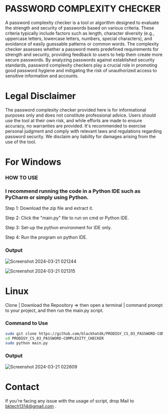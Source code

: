 # PASSWORD COMPLEXITY CHECKER

A password complexity checker is a tool or algorithm designed to evaluate the strength and security of passwords based on various criteria. These criteria typically include factors such as length, character diversity (e.g., uppercase letters, lowercase letters, numbers, special characters), and avoidance of easily guessable patterns or common words. The complexity checker assesses whether a password meets predefined requirements for strength and security, providing feedback to users to help them create more secure passwords. By analyzing passwords against established security standards, password complexity checkers play a crucial role in promoting good password hygiene and mitigating the risk of unauthorized access to sensitive information and accounts.

# Legal Disclaimer

The password complexity checker provided here is for informational purposes only and does not constitute professional advice. Users should use the tool at their own risk, and while efforts are made to ensure accuracy, no warranties are provided. It's recommended to exercise personal judgment and comply with relevant laws and regulations regarding password security. We disclaim any liability for damages arising from the use of the tool.

# For Windows

### HOW TO USE

### I recommend running the code in a Python IDE such as PyCharm or simply using Python.


Step 1: Download the zip file and extract it.

Step 2: Click the "main.py" file to run on cmd or Python IDE.

Step 3: Set-up the python environment for IDE only.

Step 4: Run the program on python IDE.

### Output 

![Screenshot 2024-03-21 021244](https://github.com/blackhatdk/PRODIGY_CS_02_PIXEL-MANIPULATION-FOR-IMAGE-ENCRYPTION/assets/134546586/c50bd8a4-697b-42da-84ea-893ac853964e)


![Screenshot 2024-03-21 021315](https://github.com/blackhatdk/PRODIGY_CS_02_PIXEL-MANIPULATION-FOR-IMAGE-ENCRYPTION/assets/134546586/53d5491c-9871-457d-a0a7-29c1f4f4b5fd)

# Linux

Clone | Download the Repository => then open a terminal | command prompt to your project, and then run the main.py script.

### Command to Use

```bash
sudo git clone https://github.com/blackhatdk/PRODIGY_CS_03_PASSWORD-COMPLEXITY_CHECKER.git
cd PRODIGY_CS_03_PASSWORD-COMPLEXITY_CHECKER
sudo python main.py
```
### Output 

![Screenshot 2024-03-21 022609](https://github.com/blackhatdk/PRODIGY_CS_04_SIMPLE-KEYLOGGER/assets/134546586/053307a1-b132-42e0-aa98-6c9e8be6c8ca)

# Contact
If you're facing any issue with the usage of script, drop Mail to bktech1314@gmail.com .
